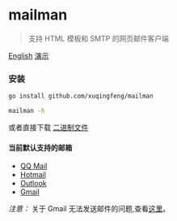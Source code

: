 # mailman
>支持 HTML 模板和 SMTP 的网页邮件客户端

[English](./README.en.md) [演示](https://github.com/xuqingfeng/mailman/wiki/Demo)

### 安装

```sh
go install github.com/xuqingfeng/mailman

mailman -h
```
或者直接下载 [二进制文件](https://github.com/xuqingfeng/mailman/releases)

#### 当前默认支持的邮箱

- [QQ Mail](https://mail.qq.com/)
- [Hotmail](https://www.hotmail.com/)
- [Outlook](https://www.outlook.com/)
- [Gmail](https://mail.google.com/)

*注意：* 关于 Gmail 无法发送邮件的问题,查看[这里](https://support.google.com/mail/answer/14257)。
